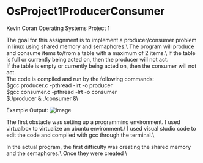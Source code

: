 # OsProject1ProducerConsumer

Kevin Coran Operating Systems Project 1

The goal for this assignment is to implement a producer/consumer problem in linux using shared memory and semaphores.\ 
The program will produce and consume items to/from a table with a maximum of 2 items.\ 
If the table is full or currently being acted on, then the producer will not act.\
If the table is empty or currently being acted on, then the consumer will not act.\
The code is compiled and run by the following commands:\
$gcc producer.c -pthread -lrt -o producer\
$gcc consumer.c -pthread -lrt -o consumer\
$./producer & ./consumer &\

Example Output:
![image](https://user-images.githubusercontent.com/73201894/139344993-ac342c65-4073-4070-94c4-299a956c0d86.png)



The first obstacle was setting up a programming environment. I used virtualbox to virtualize an ubuntu environment.\ 
I used visual studio code to edit the code and compiled with gcc through the terminal.\

In the actual program, the first difficulty was creating the shared memory and the semaphores.\ 
Once they were created \
